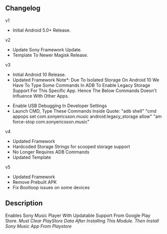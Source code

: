 ## Changelog
v1
- Initial Android 5.0+ Release.

v2
- Update Sony Framework Update.
- Template To Newer Magisk Release.

v3
- Initial Android 10 Release.
- Updated Framework
Note*:  Due To Isolated Storage On Android 10 We Have To Type Some Commands In ADB To Enable Legacy Storage Support For This Specific App. Hence The Below Commands Doesn't Influence With Other Apps.
* Enable USB Debugging In Developer Settings
* Launch CMD, Type These Commands Inside Quote:
"adb shell"
"cmd appops set com.sonyericsson.music android:legacy_storage allow"
"am force-stop com.sonyericsson.music"

v4
- Updated Framework
- Hardcoded Storage Strings for scooped storage support
- No Longer Requires ADB Commands
- Updated Template

v5
- Updated Framework
- Remove Prebuilt APK
- Fix Bootloop issues on some devices

## Description
Enables Sony Music Player With Updatable Support From Google Play Store.
*Must Clear PlayStore Data After Installing This Module.*
*Then Install Sony Music App From Playstore*
